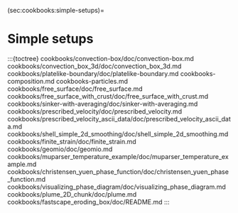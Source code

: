 (sec:cookbooks:simple-setups)=
# Simple setups


:::{toctree}
cookbooks/convection-box/doc/convection-box.md
cookbooks/convection_box_3d/doc/convection_box_3d.md
cookbooks/platelike-boundary/doc/platelike-boundary.md
cookbooks-composition.md
cookbooks-particles.md
cookbooks/free_surface/doc/free_surface.md
cookbooks/free_surface_with_crust/doc/free_surface_with_crust.md
cookbooks/sinker-with-averaging/doc/sinker-with-averaging.md
cookbooks/prescribed_velocity/doc/prescribed_velocity.md
cookbooks/prescribed_velocity_ascii_data/doc/prescribed_velocity_ascii_data.md
cookbooks/shell_simple_2d_smoothing/doc/shell_simple_2d_smoothing.md
cookbooks/finite_strain/doc/finite_strain.md
cookbooks/geomio/doc/geomio.md
cookbooks/muparser_temperature_example/doc/muparser_temperature_example.md
cookbooks/christensen_yuen_phase_function/doc/christensen_yuen_phase_function.md
cookbooks/visualizing_phase_diagram/doc/visualizing_phase_diagram.md
cookbooks/plume_2D_chunk/doc/plume.md
cookbooks/fastscape_eroding_box/doc/README.md
:::
